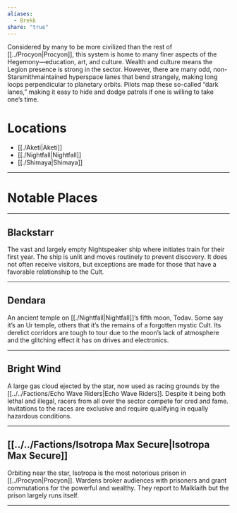 ```yaml
---
aliases:
  - Brekk
share: "true"
---
```

Considered by many to be more civilized than the rest of [[../Procyon|Procyon]], this system is home to many finer aspects of the Hegemony—education, art, and culture. Wealth and culture means the Legion presence is strong in the sector. However, there are many odd, non-Starsmithmaintained hyperspace lanes that bend strangely, making long loops perpendicular to planetary orbits. Pilots map these so-called “dark lanes,” making it easy to hide and dodge patrols if one is willing to take one’s time.

# Locations

- [[./Aketi|Aketi]]
- [[./Nightfall|Nightfall]]
- [[./Shimaya|Shimaya]]

---

# Notable Places

---

## Blackstarr

The vast and largely empty Nightspeaker ship where initiates train for their first year. The ship is unlit and moves routinely to prevent discovery. It does not often receive visitors, but exceptions are made for those that have a favorable relationship to the Cult.

---

## Dendara

An ancient temple on [[./Nightfall|Nightfall]]’s fifth moon, Todav. Some say it’s an Ur temple, others that it’s the remains of a forgotten mystic Cult. Its derelict corridors are tough to tour due to the moon’s lack of atmosphere and the glitching effect it has on drives and electronics.

---

## Bright Wind

A large gas cloud ejected by the star, now used as racing grounds by the [[../../Factions/Echo Wave Riders|Echo Wave Riders]]. Despite it being both lethal and illegal, racers from all over the sector compete for cred and fame. Invitations to the races are exclusive and require qualifying in equally hazardous conditions.

---

## [[../../Factions/Isotropa Max Secure|Isotropa Max Secure]]

Orbiting near the star, Isotropa is the most notorious prison in [[../Procyon|Procyon]]. Wardens broker audiences with prisoners and grant commutations for the powerful and wealthy. They report to Malklaith but the prison largely runs itself.

---
